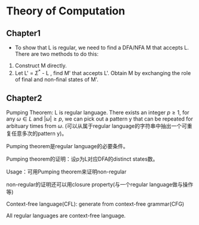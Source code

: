 # Theory of Computation

## Chapter1

- To show that L is regular, we need to find a DFA/NFA M that accepts L. There are two methods to do this:

1. Construct M directly.
2. Let L' = $\Sigma^*$ - L , find M' that accepts L'. Obtain M by exchanging the role of final and non-final states of M'.


## Chapter2
Pumping Theorem: L is regular language. There exists an integer $p \geq1$, for any  $\omega \in L$ and $|\omega|\geq p$, we can pick out a pattern y that can be repeated for arbituary times from $\omega$. (可以从属于regular language的字符串中抽出一个可重复任意多次的pattern y)。

Pumping theorem是regular language的必要条件。

Pumping theorem的证明：设p为L对应DFA的distinct states数。

Usage：可用Pumping theorem来证明non-regular

non-regular的证明还可以用closure property(与一个regular language做与操作等)



Context-free language(CFL): generate from context-free grammar(CFG) 

All regular languages are context-free language.

